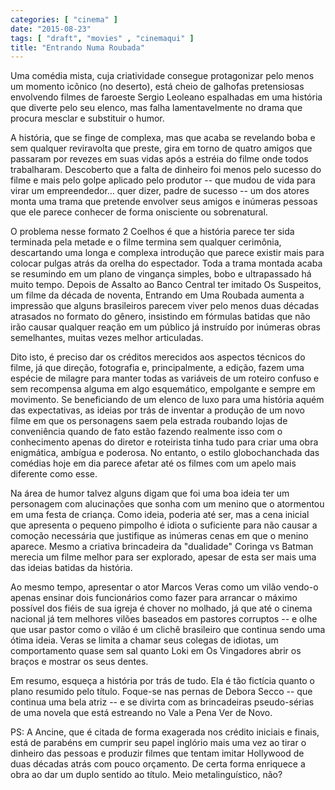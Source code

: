 ```yaml
---
categories: [ "cinema" ]
date: "2015-08-23"
tags: [ "draft", "movies" , "cinemaqui" ]
title: "Entrando Numa Roubada"
---
```

Uma comédia mista, cuja criatividade consegue protagonizar pelo menos
um momento icônico (no deserto), está cheio de galhofas pretensiosas
envolvendo filmes de faroeste Sergio Leoleano espalhadas em uma história
que diverte pelo seu elenco, mas falha lamentavelmente no drama que
procura mesclar e substituir o humor.

A história, que se finge de complexa, mas que acaba se revelando boba e
sem qualquer reviravolta que preste, gira em torno de quatro amigos que
passaram por revezes em suas vidas após a estréia do filme onde todos
trabalharam. Descoberto que a falta de dinheiro foi menos pelo sucesso
do filme e mais pelo golpe aplicado pelo produtor -- que mudou de vida
para virar um empreendedor... quer dizer, padre de sucesso -- um dos
atores monta uma trama que pretende envolver seus amigos e inúmeras
pessoas que ele parece conhecer de forma onisciente ou sobrenatural.

O problema nesse formato 2 Coelhos é que a história parece ter
sida terminada pela metade e o filme termina sem qualquer cerimônia,
descartando uma longa e complexa introdução que parece existir mais para
colocar pulgas atrás da orelha do espectador. Toda a trama montada acaba
se resumindo em um plano de vingança simples, bobo e ultrapassado há
muito tempo. Depois de Assalto ao Banco Central ter imitado Os Suspeitos,
um filme da década de noventa, Entrando em Uma Roubada aumenta a
impressão que alguns brasileiros parecem viver pelo menos duas décadas
atrasados no formato do gênero, insistindo em fórmulas batidas que
não irão causar qualquer reação em um público já instruído por
inúmeras obras semelhantes, muitas vezes melhor articuladas.

Dito isto, é preciso dar os créditos merecidos aos aspectos técnicos
do filme, já que direção, fotografia e, principalmente, a edição,
fazem uma espécie de milagre para manter todas as variáveis de um
roteiro confuso e sem recompensa alguma em algo esquemático, empolgante
e sempre em movimento. Se beneficiando de um elenco de luxo para uma
história aquém das expectativas, as ideias por trás de inventar a
produção de um novo filme em que os personagens saem pela estrada
roubando lojas de conveniência quando de fato estão fazendo realmente
isso com o conhecimento apenas do diretor e roteirista tinha tudo para
criar uma obra enigmática, ambígua e poderosa. No entanto, o estilo
globochanchada das comédias hoje em dia parece afetar até os filmes
com um apelo mais diferente como esse.

Na área de humor talvez alguns digam que foi uma boa ideia ter um
personagem com alucinações que sonha com um menino que o atormentou
em uma festa de criança. Como ideia, poderia até ser, mas a cena
inicial que apresenta o pequeno pimpolho é idiota o suficiente para
não causar a comoção necessária que justifique as inúmeras cenas
em que o menino aparece. Mesmo a criativa brincadeira da "dualidade"
Coringa vs Batman merecia um filme melhor para ser explorado, apesar de
esta ser mais uma das ideias batidas da história.

Ao mesmo tempo, apresentar o ator Marcos Veras como um vilão vendo-o
apenas ensinar dois funcionários como fazer para arrancar o máximo
possível dos fiéis de sua igreja é chover no molhado, já que até o
cinema nacional já tem melhores vilões baseados em pastores corruptos
-- e olhe que usar pastor como o vilão é um clichê brasileiro que
continua sendo uma ótima ideia. Veras se limita a chamar seus colegas
de idiotas, um comportamento quase sem sal quanto Loki em Os Vingadores
abrir os braços e mostrar os seus dentes.

Em resumo, esqueça a história por trás de tudo. Ela é tão fictícia
quanto o plano resumido pelo título. Foque-se nas pernas de Debora
Secco -- que continua uma bela atriz -- e se divirta com as brincadeiras
pseudo-sérias de uma novela que está estreando no Vale a Pena Ver de
Novo.

PS: A Ancine, que é citada de forma exagerada nos crédito iniciais e
finais, está de parabéns em cumprir seu papel inglório mais uma vez ao
tirar o dinheiro das pessoas e produzir filmes que tentam imitar Hollywood
de duas décadas atrás com pouco orçamento. De certa forma enriquece
a obra ao dar um duplo sentido ao título. Meio metalinguístico, não?
